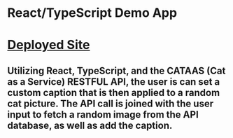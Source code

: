 # React/TypeScript Demo App
# [Deployed Site](https://react-ts-demo.herokuapp.com/)
## Utilizing React, TypeScript, and the CATAAS (Cat as a Service) RESTFUL API, the user is can set a custom caption that is then applied to a random cat picture. The API call is joined with the user input to fetch a random image from the API database, as well as add the caption. 
